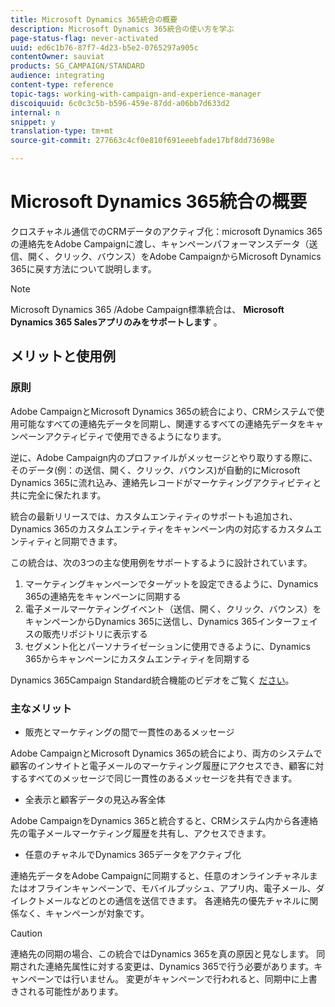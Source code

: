 ```yaml
---
title: Microsoft Dynamics 365統合の概要
description: Microsoft Dynamics 365統合の使い方を学ぶ
page-status-flag: never-activated
uuid: ed6c1b76-87f7-4d23-b5e2-0765297a905c
contentOwner: sauviat
products: SG_CAMPAIGN/STANDARD
audience: integrating
content-type: reference
topic-tags: working-with-campaign-and-experience-manager
discoiquuid: 6c0c3c5b-b596-459e-87dd-a06bb7d633d2
internal: n
snippet: y
translation-type: tm+mt
source-git-commit: 277663c4cf0e810f691eeebfade17bf8dd73698e

---
```



# Microsoft Dynamics 365統合の概要

クロスチャネル通信でのCRMデータのアクティブ化：microsoft Dynamics 365の連絡先をAdobe Campaignに渡し、キャンペーンパフォーマンスデータ（送信、開く、クリック、バウンス）をAdobe CampaignからMicrosoft Dynamics 365に戻す方法について説明します。

>[!NOTE]
>
>Microsoft Dynamics 365 /Adobe Campaign標準統合は、 **Microsoft Dynamics 365 Salesアプリのみをサポートします** 。

## メリットと使用例

### 原則

Adobe CampaignとMicrosoft Dynamics 365の統合により、CRMシステムで使用可能なすべての連絡先データを同期し、関連するすべての連絡先データをキャンペーンアクティビティで使用できるようになります。

逆に、Adobe Campaign内のプロファイルがメッセージとやり取りする際に、そのデータ(例：の送信、開く、クリック、バウンス)が自動的にMicrosoft Dynamics 365に流れ込み、連絡先レコードがマーケティングアクティビティと共に完全に保たれます。

統合の最新リリースでは、カスタムエンティティのサポートも追加され、Dynamics 365のカスタムエンティティをキャンペーン内の対応するカスタムエンティティと同期できます。

この統合は、次の3つの主な使用例をサポートするように設計されています。

1. マーケティングキャンペーンでターゲットを設定できるように、Dynamics 365の連絡先をキャンペーンに同期する
1. 電子メールマーケティングイベント（送信、開く、クリック、バウンス）をキャンペーンからDynamics 365に送信し、Dynamics 365インターフェイスの販売リポジトリに表示する
1. セグメント化とパーソナライゼーションに使用できるように、Dynamics 365からキャンペーンにカスタムエンティティを同期する

Dynamics 365Campaign Standard統合機能のビデオをご覧く [ださい](https://helpx.adobe.com/campaign/kt/acs/using/acs-ms-dynamics-crm-connector-tutorial.html)。

### 主なメリット

* 販売とマーケティングの間で一貫性のあるメッセージ

Adobe CampaignとMicrosoft Dynamics 365の統合により、両方のシステムで顧客のインサイトと電子メールのマーケティング履歴にアクセスでき、顧客に対するすべてのメッセージで同じ一貫性のあるメッセージを共有できます。

* 全表示と顧客データの見込み客全体

Adobe CampaignをDynamics 365と統合すると、CRMシステム内から各連絡先の電子メールマーケティング履歴を共有し、アクセスできます。

* 任意のチャネルでDynamics 365データをアクティブ化

連絡先データをAdobe Campaignに同期すると、任意のオンラインチャネルまたはオフラインキャンペーンで、モバイルプッシュ、アプリ内、電子メール、ダイレクトメールなどのとの通信を送信できます。 各連絡先の優先チャネルに関係なく、キャンペーンが対象です。

>[!CAUTION]
>
>連絡先の同期の場合、この統合ではDynamics 365を真の原因と見なします。  同期された連絡先属性に対する変更は、Dynamics 365で行う必要があります。キャンペーンでは行いません。  変更がキャンペーンで行われると、同期中に上書きされる可能性があります。

